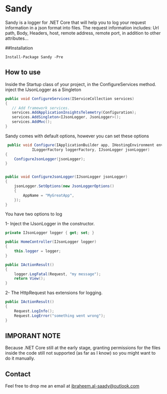 # Sandy

Sandy is a logger for .NET Core that will help you to log your request information in a json format into files. 
The request information includes: Url path, Body, Headers, host, remote address, remote port, in addition to other attributes...


##Installation

```Nuget
Install-Package Sandy -Pre
```

## How to use

Inside the Startup class of your project, in the ConfigureServices method. inject the IJsonLogger as a Singleton

```C#
public void ConfigureServices(IServiceCollection services)
{
   // Add framework services.
   services.AddApplicationInsightsTelemetry(Configuration);
   services.AddSingleton<IJsonLogger, JsonLogger>();
   services.AddMvc();
}
```
Sandy comes with default options, however you can set these options

```C#
 public void Configure(IApplicationBuilder app, IHostingEnvironment env, 
            ILoggerFactory loggerFactory, IJsonLogger jsonLogger)
{
    ConfigureJsonLogger(jsonLogger);
}


public void ConfigureJsonLogger(IJsonLogger jsonLogger)
{
    jsonLogger.SetOptions(new JsonLoggerOptions()
    {
        AppName = "MyGreatApp", 
    });
}
```

You have two options to log

1- Inject the IJsonLogger in the constructor.

```C#
private IJsonLogger logger { get; set; }

public HomeController(IJsonLogger logger)
{
    this.logger = logger;
}

public IActionResult()
{
    logger.LogFatal(Request, "my message");
    return View();
}
```

2- The HttpRequest has extensions for logging. 
```C#
public IActionResult()
{
    Request.LogInfo();
    Request.LogError("something went wrong");
}
```
## IMPORANT NOTE
Because .NET Core still at the early stage, granting permissions for the files inside the code still not supported (as far as I know)
so you might want to do it manually.

## Contact
Feel free to drop me an email at ibraheem.al-saady@outlook.com
